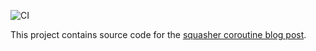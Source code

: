 ![CI](https://github.com/dkandalov/squasher/workflows/CI/badge.svg)

This project contains source code for the [squasher coroutine blog post](https://dkandalov.github.io/squasher).